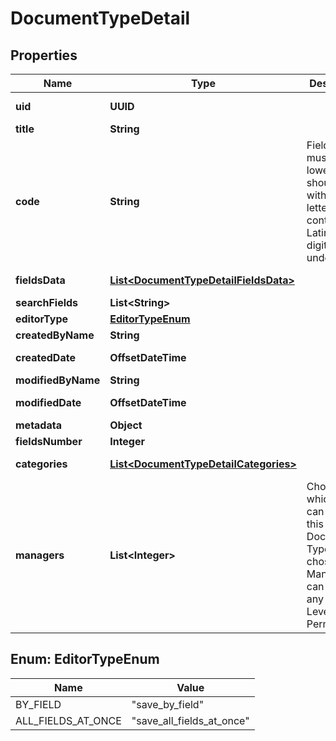 

# DocumentTypeDetail


## Properties

Name | Type | Description | Notes
------------ | ------------- | ------------- | -------------
**uid** | **UUID** |  |  [optional] [readonly]
**title** | **String** |  | 
**code** | **String** | Field codes must be lowercase, should start with a Latin letter, and contain  only Latin letters, digits, and underscores. | 
**fieldsData** | [**List&lt;DocumentTypeDetailFieldsData&gt;**](DocumentTypeDetailFieldsData.md) |  |  [optional] [readonly]
**searchFields** | **List&lt;String&gt;** |  |  [optional]
**editorType** | [**EditorTypeEnum**](#EditorTypeEnum) |  |  [optional]
**createdByName** | **String** |  | 
**createdDate** | **OffsetDateTime** |  |  [optional] [readonly]
**modifiedByName** | **String** |  | 
**modifiedDate** | **OffsetDateTime** |  |  [optional] [readonly]
**metadata** | **Object** |  |  [optional]
**fieldsNumber** | **Integer** |  | 
**categories** | [**List&lt;DocumentTypeDetailCategories&gt;**](DocumentTypeDetailCategories.md) |  |  [optional] [readonly]
**managers** | **List&lt;Integer&gt;** | Choose which users can modify this Document Type. Users chosen as Managers can be of any System-Level Permission. |  [optional]



## Enum: EditorTypeEnum

Name | Value
---- | -----
BY_FIELD | &quot;save_by_field&quot;
ALL_FIELDS_AT_ONCE | &quot;save_all_fields_at_once&quot;



